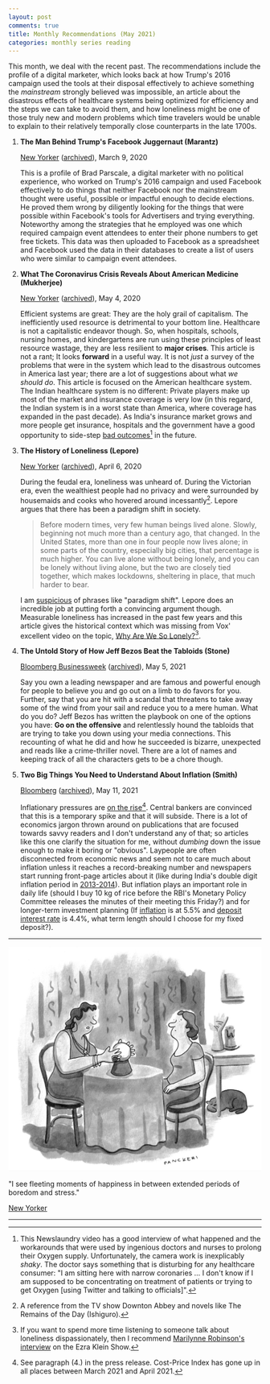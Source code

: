 ```yaml
---
layout: post
comments: true
title: Monthly Recommendations (May 2021)
categories: monthly series reading
---
```


This month, we deal with the recent past. The recommendations include the profile of a digital
marketer, which looks back at how Trump's 2016 campaign used the tools at their disposal effectively
to achieve something the _mainstream_ strongly believed was impossible, an article about the
disastrous effects of healthcare systems being optimized for efficiency and the steps we can take to
avoid them, and how loneliness might be one of those truly new and modern problems which time
travelers would be unable to explain to their relatively temporally close counterparts in the late
1700s.

<!--more-->

1.  **The Man Behind Trump's Facebook Juggernaut (Marantz)**

    [New Yorker](https://www.newyorker.com/magazine/2020/03/09/the-man-behind-trumps-facebook-juggernaut) ([archived](https://archive.ph/LoyBJ)), March 9, 2020

     This is a profile of Brad Parscale, a digital marketer with no political experience, who worked
    on Trump's 2016 campaign and used Facebook effectively to do things that neither Facebook nor the
    mainstream thought were useful, possible or impactful enough to decide elections. He proved them
    wrong by diligently looking for the things that were possible within Facebook's tools for
    Advertisers and trying everything. Noteworthy among the strategies that he employed was one which
    required campaign event attendees to enter their phone numbers to get free tickets. This data was
    then uploaded to Facebook as a spreadsheet and Facebook used the data in their databases to
    create a list of users who were similar to campaign event attendees.

2.  **What The Coronavirus Crisis Reveals About American Medicine (Mukherjee)**

    [New Yorker](https://www.newyorker.com/magazine/2020/05/04/what-the-coronavirus-crisis-reveals-about-american-medicine) ([archived](https://archive.ph/ncFxf)), May 4, 2020

     Efficient systems are great: They are the holy grail of capitalism. The inefficiently used
    resource is detrimental to your bottom line. Healthcare is not a capitalistic endeavor
    though. So, when hospitals, schools, nursing homes, and kindergartens are run using these
    principles of least resource wastage, they are less resilient to **major crises**. This article is
    not a rant; It looks **forward** in a useful way. It is not _just_ a survey of the problems that
    were in the system which lead to the disastrous outcomes in America last year; there are a lot of
    suggestions about what _we should do_. This article is focused on the American healthcare
    system. The Indian healthcare system is no different: Private players make up most of the market
    and insurance coverage is very low (in this regard, the Indian system is in a worst state than
    America, where coverage has expanded in the past decade). As India's insurance market grows and
    more people get insurance, hospitals and the government have a good opportunity to side-step [bad
    outcomes](https://youtu.be/tYrKubNUtVk)[^1] in the future.

3.  **The History of Loneliness (Lepore)**

    [New Yorker](https://www.newyorker.com/magazine/2020/04/06/the-history-of-loneliness) ([archived](https://archive.ph/6gckG)), April 6, 2020

     During the feudal era, loneliness was unheard of. During the Victorian era, even the wealthiest
    people had no privacy and were surrounded by housemaids and cooks who hovered around
    incessantly[^2]. Lepore argues that there has been a paradigm shift in society.

    > Before modern times, very few human beings lived alone. Slowly, beginning not much more than a
    > century ago, that changed. In the United States, more than one in four people now lives alone; in
    > some parts of the country, especially big cities, that percentage is much higher. You can live alone
    > without being lonely, and you can be lonely without living alone, but the two are closely tied
    > together, which makes lockdowns, sheltering in place, that much harder to bear.

     I am [suspicious](/take/history/covid19/2021/02/12/the-previous-year-take/) of phrases like "paradigm shift". Lepore does an incredible job at putting forth
    a convincing argument though. Measurable loneliness has increased in the past few years and this
    article gives the historical context which was missing from Vox' excellent video on the topic,
    [Why Are We So Lonely?](https://www.youtube.com/watch?v=EidKI1Bdons)[^3].

4.  **The Untold Story of How Jeff Bezos Beat the Tabloids (Stone)**

    [Bloomberg Businessweek](https://www.bloomberg.com/news/features/2021-05-05/how-jeff-bezos-beat-the-tabloids-the-untold-story-of-money-sex-and-power) ([archived](https://archive.ph/RB2Zs)), May 5, 2021

     Say you own a leading newspaper and are famous and powerful enough for people to believe you and
    go out on a limb to do favors for you. Further, say that you are hit with a scandal that
    threatens to take away some of the wind from your sail and reduce you to a mere human. What do
    you do? Jeff Bezos has written the playbook on one of the options you have: **Go on the offensive**
    and relentlessly hound the tabloids that are trying to take you down using your media
    connections. This recounting of what he did and how he succeeded is bizarre, unexpected and reads
    like a crime-thriller novel. There are a lot of names and keeping track of all the characters
    gets to be a chore though.

5.  **Two Big Things You Need to Understand About Inflation (Smith)**

    [Bloomberg](https://www.bloomberg.com/opinion/articles/2021-05-11/debt-makes-the-fed-s-job-harder-if-inflation-accelerates) ([archived](https://archive.ph/wqxsJ)), May 11, 2021

     Inflationary pressures are [on the rise](https://mospi.gov.in/documents/213904/416359//CPI%20Press%20Release%20April20211620820847886.pdf/86ae651c-6756-3fab-b8b4-c30c60c22f30)[^4]. Central bankers are convinced that this is a
    temporary spike and that it will subside. There is a lot of economics jargon thrown around on
    publications that are focused towards savvy readers and I don't understand any of that; so
    articles like this one clarify the situation for me, without _dumbing_ down the issue enough to
    make it boring or "obvious". Laypeople are often disconnected from economic news and seem not to
    care much about inflation unless it reaches a record-breaking number and newspapers start running
    front-page articles about it (like during India's double digit inflation period in
    [2013-2014](https://tradingeconomics.com/india/inflation-cpi)). But inflation plays an important role in daily life (should I buy 10 kg of rice
    before the RBI's Monetary Policy Committee releases the minutes of their meeting this Friday?)
    and for longer-term investment planning (If [inflation](https://mospi.gov.in/) is at 5.5% and [deposit interest rate](https://www.sbi.co.in/web/interest-rates/interest-rates/deposit-rates) is
    4.4%, what term length should I choose for my fixed deposit?).

---

![img](/public/img/monthly-recommendations-2021-05-comic-fleeting-moments-panckeri.jpg)

"I see fleeting moments of happiness in between extended periods of boredom and stress."

[New Yorker](https://www.newyorker.com/cartoon/a23189)

---

[^1]: This Newslaundry video has a good interview of what happened and the workarounds that were used by ingenious doctors and nurses to prolong their Oxygen supply. Unfortunately, the camera work is inexplicably _shaky_. The doctor says something that is disturbing for any healthcare consumer: "I am sitting here with narrow coronaries &#x2026; I don't know if I am supposed to be concentrating on treatment of patients or trying to get Oxygen [using Twitter and talking to officials]".
[^2]: A reference from the TV show Downton Abbey and novels like The Remains of the Day (Ishiguro).
[^3]: If you want to spend more time listening to someone talk about loneliness dispassionately, then I recommend [Marilynne Robinson's interview](https://www.vox.com/2020/10/15/21517358/democracy-neoliberalism-predestination-loneliness-the-ezra-klein-show) on the Ezra Klein Show.
[^4]: See paragraph (4.) in the press release. Cost-Price Index has gone up in all places between March 2021 and April 2021.
